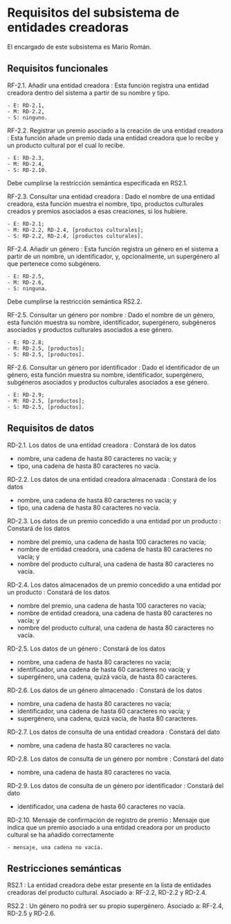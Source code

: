 # Requisitos del subsistema de entidades creadoras

El encargado de este subsistema es Mario Román.

## Requisitos funcionales

RF-2.1. Añadir una entidad creadora
: Esta función registra una entidad creadora dentro del sistema a
  partir de su nombre y tipo.
  
    - E: RD-2.1,
    - M: RD-2.2,
    - S: ninguno.

RF-2.2. Registrar un premio asociado a la creación de una entidad creadora
: Esta función añade un premio dada una entidad creadora que lo recibe
  y un producto cultural por el cual lo recibe.
  
    - E: RD-2.3,
    - M: RD-2.4,
    - S: RD-2.10.
  
  Debe cumplirse la restricción semántica especificada en RS2.1.

RF-2.3. Consultar una entidad creadora
: Dado el nombre de una entidad creadora, esta función muestra el
  nombre, tipo, productos culturales creados y premios asociados a
  esas creaciones, si los hubiere.

    - E: RD-2.1;
    - M: RD-2.2, RD-2.4, [productos culturales];
    - S: RD-2.2, RD-2.4, [productos culturales].

RF-2.4. Añadir un género
: Esta función registra un género en el sistema a partir de un nombre,
  un identificador, y, opcionalmente, un supergénero al que pertenece
  como subgénero.
  
    - E: RD-2.5,
    - M: RD-2.6,
    - S: ninguna.

  Debe cumplirse la restricción semántica RS2.2.

RF-2.5. Consultar un género por nombre
: Dado el nombre de un género, esta función muestra su nombre,
  identificador, supergénero, subgéneros asociados y productos
  culturales asociados a ese género.

    - E: RD-2.8;
    - M: RD-2.5, [productos];
    - S: RD-2.5, [productos].
    
RF-2.6. Consultar un género por identificador
: Dado el identificador de un género, esta función muestra su nombre,
  identificador, supergénero, subgéneros asociados y productos
  culturales asociados a ese género.

    - E: RD-2.9;
    - M: RD-2.5, [productos];
    - S: RD-2.5, [productos].


## Requisitos de datos

RD-2.1. Los datos de una entidad creadora
: Constará de los datos

 - nombre, una cadena de hasta 80 caracteres no vacía; y
 - tipo, una cadena de hasta 80 caracteres no vacía.

RD-2.2. Los datos de una entidad creadora almacenada
: Constará de los datos

 - nombre, una cadena de hasta 80 caracteres no vacía; y
 - tipo, una cadena de hasta 80 caracteres no vacía.

RD-2.3. Los datos de un premio concedido a una entidad por un producto
: Constará de los datos

 - nombre del premio, una cadena de hasta 100 caracteres no vacía;
 - nombre de entidad creadora, una cadena de hasta 80 caracteres no vacía; y
 - nombre del producto cultural, una cadena de hasta 80 caracteres no vacía.

RD-2.4. Los datos almacenados de un premio concedido a una entidad por un producto
: Constará de los datos
  
 - nombre del premio, una cadena de hasta 100 caracteres no vacía;
 - nombre de entidad creadora, una cadena de hasta 80 caracteres no vacía; y
 - nombre del producto cultural, una cadena de hasta 80 caracteres no vacía.

RD-2.5. Los datos de un género
: Constará de los datos

 - nombre, una cadena de hasta 80 caracteres no vacía;
 - identificador, una cadena de hasta 60 caracteres no vacía; y
 - supergénero, una cadena, quizá vacía, de hasta 80 caracteres.

RD-2.6. Los datos de un género almacenado
: Constará de los datos

 - nombre, una cadena de hasta 80 caracteres no vacía;
 - identificador, una cadena de hasta 60 caracteres no vacía; y
 - supergénero, una cadena, quizá vacía, de hasta 80 caracteres.

RD-2.7. Los datos de consulta de una entidad creadora
: Constará del dato

 - nombre, una cadena de hasta 80 caracteres no vacía.

RD-2.8. Los datos de consulta de un género por nombre
: Constará del dato

 - nombre, una cadena de hasta 80 caracteres no vacía.

RD-2.9. Los datos de consulta de un género por identificador
: Constará del dato

 - identificador, una cadena de hasta 60 caracteres no vacía.

RD-2.10. Mensaje de confirmación de registro de premio
: Mensaje que indica que un premio asociado a una entidad creadora por
  un producto cultural se ha añadido correctamente
  
    - mensaje, una cadena no vacía.

## Restricciones semánticas

RS2.1
: La entidad creadora debe estar presente en la lista de entidades
  creadoras del producto cultural. Asociado a: RF-2.2, RD-2.2 y RD-2.4.

RS2.2
: Un género no podrá ser su propio supergénero. Asociado a: RF-2.4, RD-2.5 y RD-2.6.

